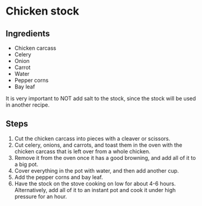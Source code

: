 # Chicken stock

## Ingredients

 * Chicken carcass
 * Celery
 * Onion
 * Carrot
 * Water
 * Pepper corns
 * Bay leaf

It is very important to NOT add salt to the stock, since the stock will be used in another recipe.

## Steps

1. Cut the chicken carcass into pieces with a cleaver or scissors.
2. Cut celery, onions, and carrots, and toast them in the oven with the chicken carcass that is left over from a whole chicken.
3. Remove it from the oven once it has a good browning, and add all of it to a big pot.
4. Cover everything in the pot with water, and then add another cup.
5. Add the pepper corns and bay leaf.
6. Have the stock on the stove cooking on low for about 4-6 hours. Alternatively, add all of it to an instant pot and cook it under high pressure for an hour.
